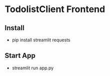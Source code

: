 # TodolistClient Frontend

## Install
* pip install streamlit requests

## Start App
* streamlit run app.py